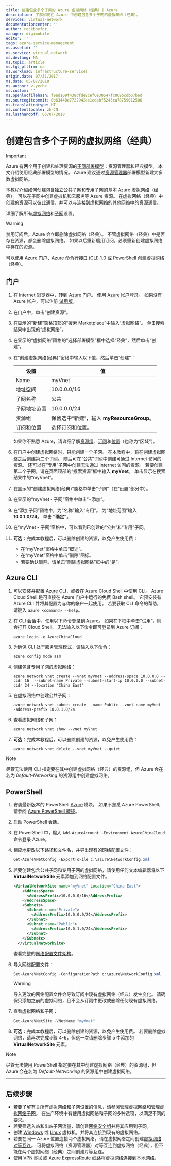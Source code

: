```yaml
---
title: 创建包含多个子网的 Azure 虚拟网络（经典）| Azure
description: 了解如何在 Azure 中创建包含多个子网的虚拟网络（经典）。
services: virtual-network
documentationcenter: ''
author: rockboyfor
manager: digimobile
editor: ''
tags: azure-service-management
ms.assetid: ''
ms.service: virtual-network
ms.devlang: NA
ms.topic: article
ms.tgt_pltfrm: na
ms.workload: infrastructure-services
origin.date: 07/31/2017
ms.date: 05/07/2018
ms.author: v-yeche
ms.custom: ''
ms.openlocfilehash: f9ad109f438dfde8cef6e30547fc069bcdb67b6d
ms.sourcegitcommit: 0b63440e7722942ee1cdabf5245ca78759012500
ms.translationtype: HT
ms.contentlocale: zh-CN
ms.lasthandoff: 05/07/2018
---
```

# <a name="create-a-virtual-network-classic-with-multiple-subnets"></a>创建包含多个子网的虚拟网络（经典）

> [!IMPORTANT]
> Azure 有两个用于创建和处理资源的[不同部署模型](../azure-resource-manager/resource-manager-deployment-model.md?toc=%2fvirtual-network%2ftoc.json)：资源管理器和经典模型。 本文介绍使用经典部署模型的情况。 Azure 建议通过[资源管理器](quick-create-portal.md)部署模型新建大多数虚拟网络。

本教程介绍如何创建包含独立公共子网和专用子网的基本 Azure 虚拟网络（经典）。 可以在子网中创建虚拟机和云服务等 Azure 资源。 在虚拟网络（经典）中创建的资源可以彼此通信，并可以与连接到虚拟网络的其他网络中的资源通信。

详细了解所有[虚拟网络](manage-virtual-network.md)和[子网](virtual-network-manage-subnet.md)设置。

> [!WARNING]
> 禁用订阅后，Azure 会立即删除虚拟网络（经典）。 不管虚拟网络（经典）中是否存在资源，都会删除虚拟网络。 如果以后重新启用订阅，必须重新创建虚拟网络中存在的资源。
<!-- Not Available (../billing/billing-subscription-become-disable.md?toc=%2fvirtual-network%2ftoc.json#you-reached-your-spending-limit)-->

可以使用 [Azure 门户](#portal)、[Azure 命令行接口 (CLI) 1.0](#azure-cli) 或 [PowerShell](#powershell) 创建虚拟网络（经典）。

## <a name="portal"></a>门户

1. 在 Internet 浏览器中，转到 [Azure 门户](https://portal.azure.cn)。 使用 [Azure 帐户](../azure-glossary-cloud-terminology.md?toc=%2fvirtual-network%2ftoc.json#account)登录。 如果没有 Azure 帐户，可以注册 [试用版](https://www.azure.cn/pricing/1rmb-trial-full)。
2. 在门户中，单击“创建资源”。
3. 在显示的“新建”窗格顶部的“搜索 Marketplace”中输入“虚拟网络”。 单击搜索结果中出现的“虚拟网络”。
4. 在显示的“虚拟网络”窗格的“选择部署模型”框中选择“经典”，然后单击“创建”。 
5. 在“创建虚拟网络(经典)”窗格中输入以下值，然后单击“创建”：

    |设置|值|
    |---|---|
    |Name|myVnet|
    |地址空间|10.0.0.0/16|
    |子网名称|公共|
    |子网地址范围|10.0.0.0/24|
    |资源组|保留选中“新建”，输入 **myResourceGroup**。|
    |订阅和位置|选择订阅和位置。

    如果你不熟悉 Azure，请详细了解[资源组](../azure-glossary-cloud-terminology.md?toc=%2fvirtual-network%2ftoc.json#resource-group)、[订阅](../azure-glossary-cloud-terminology.md?toc=%2fvirtual-network%2ftoc.json#subscription)和[位置](https://azure.microsoft.com/regions)（也称为“区域”）。
4. 在门户中创建虚拟网络时，只能创建一个子网。 在本教程中，将在创建虚拟网络之后创建第二个子网。 随后可在“公共”子网中创建可通过 Internet 访问的资源。 还可以在“专用”子网中创建无法通过 Internet 访问的资源。 若要创建第二个子网，请在页面顶部的“搜索资源”框中输入 **myVnet**。 单击显示在搜索结果中的“myVnet”。
5. 在显示的“创建虚拟网络(经典)”窗格中单击“子网”（在“设置”部分中）。
6. 在显示的“myVnet - 子网”窗格中单击“+添加”。
7. 在“添加子网”窗格中，为“名称”输入“专用”。 为“地址范围”输入 **10.0.1.0/24**。  单击 **“确定”**。
8. 在“myVnet - 子网”窗格中，可以看到已创建的“公共”和“专用”子网。
9. **可选**：完成本教程后，可以删除创建的资源，以免产生使用费：
    - 在“myVnet”窗格中单击“概述”。
    - 在“myVnet”窗格中单击“删除”图标。
    - 若要确认删除，请单击“删除虚拟网络”框中的“是”。

## <a name="azure-cli"></a>Azure CLI

1. 可以[安装并配置 Azure CLI](../cli-install-nodejs.md?toc=%2fvirtual-network%2ftoc.json)，或者在 Azure Cloud Shell 中使用 CLI。 Azure Cloud Shell 是可直接在 Azure 门户中运行的免费 Bash shell。 它预安装有 Azure CLI 并将其配置为与你的帐户一起使用。 若要获取 CLI 命令的帮助，请键入 `azure <command> --help`。 
2. 在 CLI 会话中，使用以下命令登录到 Azure。 如果在下框中单击“试用”，则会打开 Cloud Shell。 无法输入以下命令即可登录到 Azure 订阅：

    ```azurecli
    azure login -e AzureChinaCloud
    ```

3. 为确保 CLI 处于服务管理模式，请输入以下命令：

    ```azurecli
    azure config mode asm
    ```

4. 创建包含专用子网的虚拟网络：

    ```azurecli
    azure network vnet create --vnet myVnet --address-space 10.0.0.0 --cidr 16  --subnet-name Private --subnet-start-ip 10.0.0.0 --subnet-cidr 24 --location "China East"
    ```

5. 在虚拟网络中创建公共子网：

    ```azurecli
    azure network vnet subnet create --name Public --vnet-name myVnet --address-prefix 10.0.1.0/24
    ```    

6. 查看虚拟网络和子网：

    ```azurecli
    azure network vnet show --vnet myVnet
    ```

7. **可选**：完成本教程后，可以删除创建的资源，以免产生使用费：

    ```azurecli
    azure network vnet delete --vnet myVnet --quiet
    ```

> [!NOTE]
> 尽管无法使用 CLI 指定要在其中创建虚拟网络（经典）的资源组，但 Azure 会在名为 *Default-Networking* 的资源组中创建虚拟网络。

## <a name="powershell"></a>PowerShell

1. 安装最新版本的 PowerShell [Azure](https://www.powershellgallery.com/packages/Azure) 模块。 如果不熟悉 Azure PowerShell，请参阅 [Azure PowerShell 概述](https://docs.microsoft.com/powershell/azure/overview?toc=%2fvirtual-network%2ftoc.json)。
2. 启动 PowerShell 会话。
3. 在 PowerShell 中，输入 `Add-AzureAccount -Environment AzureChinaCloud` 命令登录 Azure。
4. 相应地更改以下路径和文件名，并导出现有的网络配置文件：

    ```powershell
    Get-AzureVNetConfig -ExportToFile c:\azure\NetworkConfig.xml
    ```

5. 若要创建包含公共子网和专用子网的虚拟网络，请使用任何文本编辑器将以下 **VirtualNetworkSite** 元素添加到网络配置文件。

    ```xml
    <VirtualNetworkSite name="myVnet" Location="China East">
        <AddressSpace>
          <AddressPrefix>10.0.0.0/16</AddressPrefix>
        </AddressSpace>
        <Subnets>
          <Subnet name="Private">
            <AddressPrefix>10.0.0.0/24</AddressPrefix>
          </Subnet>
          <Subnet name="Public">
            <AddressPrefix>10.0.1.0/24</AddressPrefix>
          </Subnet>
        </Subnets>
      </VirtualNetworkSite>
    ```

    查看完整的[网络配置文件架构](https://msdn.microsoft.com/library/azure/jj157100.aspx)。

6. 导入网络配置文件：

    ```powershell
    Set-AzureVNetConfig -ConfigurationPath c:\azure\NetworkConfig.xml
    ```

    > [!WARNING]
    > 导入更改的网络配置文件会导致订阅中现有虚拟网络（经典）发生变化。 请确保只添加之前的虚拟网络，且不会从订阅中更改或删除任何现有虚拟网络。 

7. 查看虚拟网络和子网：

    ```powershell
    Get-AzureVNetSite -VNetName "myVnet"
    ```

8. **可选**：完成本教程后，可以删除创建的资源，以免产生使用费。 若要删除虚拟网络，请再次完成步骤 4-6，但这一次请删除步骤 5 中添加的 **VirtualNetworkSite** 元素。

> [!NOTE]
> 尽管无法使用 PowerShell 指定要在其中创建虚拟网络（经典）的资源组，但 Azure 会在名为 *Default-Networking* 的资源组中创建虚拟网络。

---

## <a name="next-steps"></a>后续步骤

- 若要了解有关所有虚拟网络和子网设置的信息，请参阅[管理虚拟网络](manage-virtual-network.md)和[管理虚拟网络子网](virtual-network-manage-subnet.md)。 在生产环境中有使用虚拟网络和子网的多种选项，以满足不同的要求。
- 若要筛选入站和出站子网流量，请创建[网络安全组](virtual-networks-nsg.md)并将其应用到子网。
- 创建 [Windows](../virtual-machines/windows/classic/createportal-classic.md?toc=%2fvirtual-network%2ftoc.json) 或 [Linux](../virtual-machines/linux/classic/createportal-classic.md?toc=%2fvirtual-network%2ftoc.json) 虚拟机，并将其连接到现有的虚拟网络。
- 若要在同一 Azure 位置连接两个虚拟网络，请在虚拟网络之间创建[虚拟网络对等互连](create-peering-different-deployment-models.md)。 可将虚拟网络（资源管理器）对等互连到虚拟网络（经典），但不能在两个虚拟网络（经典）之间创建对等互连。
- 使用 [VPN 网关](../vpn-gateway/vpn-gateway-howto-multi-site-to-site-resource-manager-portal.md?toc=%2fvirtual-network%2ftoc.json)或 [Azure ExpressRoute](../expressroute/expressroute-howto-linkvnet-portal-resource-manager.md?toc=%2fvirtual-network%2ftoc.json) 线路将虚拟网络连接到本地网络。

<!--Update_Description: wording update, update link -->